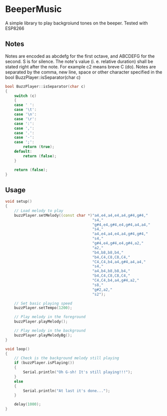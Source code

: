 # BeeperMusic
A simple library to play backgroiund tones on the beeper. Tested with ESP8266

## Notes
Notes are encoded as abcdefg for the first octave, and ABCDEFG for the second. S is for silence. The note's value (i. e. relative duration) shall be stated right after the note. For example c2 means breve C (do). Notes are separated by the comma, new line, space or other character specified in the bool BuzzPlayer::isSeparator(char c)

```c++
bool BuzzPlayer::isSeparator(char c)
{
    switch (c)
    {
    case ' ':
    case '\t':
    case '\n':
    case '\r':
    case ':':
    case ',':
    case '.':
    case '-':
    case ';':
        return (true);
    default:
        return (false);
    }

    return (false);
}
```

## Usage


```c++
void setup()
{
    // Load melody to play
    buzzPlayer.setMelody((const char *)"a4,e4,a4,e4,a4,g#4,g#4,"
									   "s4,"
									   "g#4,e4,g#4,e4,g#4,a4,a4,"
									   "s4,"
									   "a4,e4,a4,e4,a4,g#4,g#4,"
									   "s4,"
									   "g#4,e4,g#4,e4,g#4,a2,"
									   "a2,"
									   "b4,b8,b8,b4,"
									   "b4,C4,C8,C8,C4,"
									   "C4,C4,b4,a4,g#4,a4,a4,"
									   "s4,"
									   "a4,b4,b8,b8,b4,"
									   "b4,C4,C8,C8,C4,"
									   "C4,C4,b4,a4,g#4,a2,"
									   "s8,"
									   "g#2,a2,"
									   "s2");

    // Set basic playing speed
    buzzPlayer.setTempo(1200);

    // Play melody in the foreground
    buzzPlayer.playMelody();

    // Play melody in the background
    buzzPlayer.playMelodyBg();
}

void loop()
{
    // Check is the background melody still playing
	if (buzzPlayer.isPlaying())
	{
		Serial.println("Oh G-sh! It's still playing!!!");
	}
	else
	{
		Serial.println("At last it's done...");
	}

	delay(1000);
}
```
